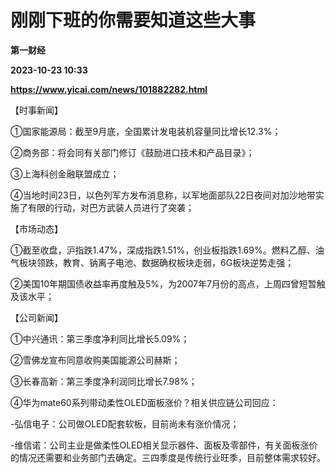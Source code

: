 # 刚刚下班的你需要知道这些大事
**第一财经**

**2023-10-23 10:33**

**https://www.yicai.com/news/101882282.html**

【时事新闻】

①国家能源局：截至9月底，全国累计发电装机容量同比增长12.3%；

②商务部：将会同有关部门修订《鼓励进口技术和产品目录》；

③上海科创金融联盟成立；

④当地时间23日，以色列军方发布消息称，以军地面部队22日夜间对加沙地带实施了有限的行动，对巴方武装人员进行了突袭；

【市场动态】

①截至收盘，沪指跌1.47%，深成指跌1.51%，创业板指跌1.69%。燃料乙醇、油气板块领跌，教育、钠离子电池、数据确权板块走弱，6G板块逆势走强；

②美国10年期国债收益率再度触及5%，为2007年7月份的高点，上周四曾短暂触及该水平；

【公司新闻】

①中兴通讯：第三季度净利同比增长5.09%；

②雪佛龙宣布同意收购美国能源公司赫斯；

③长春高新：第三季度净利润同比增长7.98%；

④华为mate60系列带动柔性OLED面板涨价？相关供应链公司回应：

\-弘信电子：公司做OLED配套软板，目前尚未有涨价情况；

\-维信诺：公司主业是做柔性OLED相关显示器件、面板及零部件，有关面板涨价的情况还需要和业务部门去确定。三四季度是传统行业旺季，目前整体需求较好。